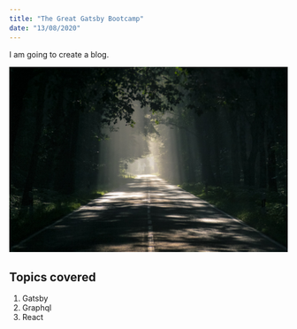 ```yaml
---
title: "The Great Gatsby Bootcamp"
date: "13/08/2020"
---
```


I am going to create a blog.

![blog picture](../gatsby/road.jpg)

## Topics covered

1. Gatsby
2. Graphql
3. React
